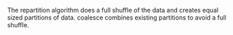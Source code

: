 The repartition algorithm does a full shuffle of the data and creates equal sized partitions of data. coalesce combines existing partitions to avoid a full shuffle.
